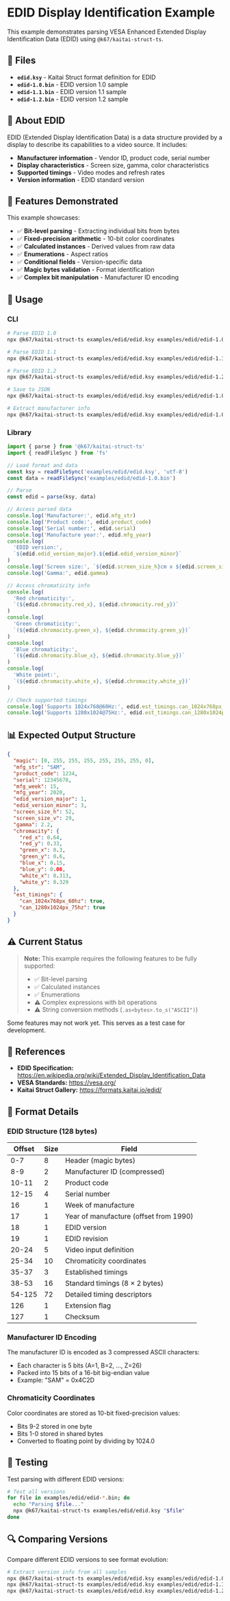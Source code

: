 # EDID Display Identification Example

This example demonstrates parsing VESA Enhanced Extended Display Identification Data (EDID) using `@k67/kaitai-struct-ts`.

## 📄 Files

- **`edid.ksy`** - Kaitai Struct format definition for EDID
- **`edid-1.0.bin`** - EDID version 1.0 sample
- **`edid-1.1.bin`** - EDID version 1.1 sample
- **`edid-1.2.bin`** - EDID version 1.2 sample

## 📖 About EDID

EDID (Extended Display Identification Data) is a data structure provided by a display to describe its capabilities to a video source. It includes:

- **Manufacturer information** - Vendor ID, product code, serial number
- **Display characteristics** - Screen size, gamma, color characteristics
- **Supported timings** - Video modes and refresh rates
- **Version information** - EDID standard version

## 🎯 Features Demonstrated

This example showcases:

- ✅ **Bit-level parsing** - Extracting individual bits from bytes
- ✅ **Fixed-precision arithmetic** - 10-bit color coordinates
- ✅ **Calculated instances** - Derived values from raw data
- ✅ **Enumerations** - Aspect ratios
- ✅ **Conditional fields** - Version-specific data
- ✅ **Magic bytes validation** - Format identification
- ✅ **Complex bit manipulation** - Manufacturer ID encoding

## 🚀 Usage

### CLI

```bash
# Parse EDID 1.0
npx @k67/kaitai-struct-ts examples/edid/edid.ksy examples/edid/edid-1.0.bin

# Parse EDID 1.1
npx @k67/kaitai-struct-ts examples/edid/edid.ksy examples/edid/edid-1.1.bin

# Parse EDID 1.2
npx @k67/kaitai-struct-ts examples/edid/edid.ksy examples/edid/edid-1.2.bin

# Save to JSON
npx @k67/kaitai-struct-ts examples/edid/edid.ksy examples/edid/edid-1.0.bin -o edid.json

# Extract manufacturer info
npx @k67/kaitai-struct-ts examples/edid/edid.ksy examples/edid/edid-1.0.bin --field mfg_str
```

### Library

```typescript
import { parse } from '@k67/kaitai-struct-ts'
import { readFileSync } from 'fs'

// Load format and data
const ksy = readFileSync('examples/edid/edid.ksy', 'utf-8')
const data = readFileSync('examples/edid/edid-1.0.bin')

// Parse
const edid = parse(ksy, data)

// Access parsed data
console.log('Manufacturer:', edid.mfg_str)
console.log('Product code:', edid.product_code)
console.log('Serial number:', edid.serial)
console.log('Manufacture year:', edid.mfg_year)
console.log(
  'EDID version:',
  `${edid.edid_version_major}.${edid.edid_version_minor}`
)
console.log('Screen size:', `${edid.screen_size_h}cm x ${edid.screen_size_v}cm`)
console.log('Gamma:', edid.gamma)

// Access chromaticity info
console.log(
  'Red chromaticity:',
  `(${edid.chromacity.red_x}, ${edid.chromacity.red_y})`
)
console.log(
  'Green chromaticity:',
  `(${edid.chromacity.green_x}, ${edid.chromacity.green_y})`
)
console.log(
  'Blue chromaticity:',
  `(${edid.chromacity.blue_x}, ${edid.chromacity.blue_y})`
)
console.log(
  'White point:',
  `(${edid.chromacity.white_x}, ${edid.chromacity.white_y})`
)

// Check supported timings
console.log('Supports 1024x768@60Hz:', edid.est_timings.can_1024x768px_60hz)
console.log('Supports 1280x1024@75Hz:', edid.est_timings.can_1280x1024px_75hz)
```

## 📊 Expected Output Structure

```json
{
  "magic": [0, 255, 255, 255, 255, 255, 255, 0],
  "mfg_str": "SAM",
  "product_code": 1234,
  "serial": 12345678,
  "mfg_week": 15,
  "mfg_year": 2020,
  "edid_version_major": 1,
  "edid_version_minor": 3,
  "screen_size_h": 52,
  "screen_size_v": 29,
  "gamma": 2.2,
  "chromacity": {
    "red_x": 0.64,
    "red_y": 0.33,
    "green_x": 0.3,
    "green_y": 0.6,
    "blue_x": 0.15,
    "blue_y": 0.06,
    "white_x": 0.313,
    "white_y": 0.329
  },
  "est_timings": {
    "can_1024x768px_60hz": true,
    "can_1280x1024px_75hz": true
  }
}
```

## ⚠️ Current Status

> **Note:** This example requires the following features to be fully supported:
>
> - ✅ Bit-level parsing
> - ✅ Calculated instances
> - ✅ Enumerations
> - ⚠️ Complex expressions with bit operations
> - ⚠️ String conversion methods (`.as<bytes>.to_s("ASCII")`)

Some features may not work yet. This serves as a test case for development.

## 🔗 References

- **EDID Specification:** https://en.wikipedia.org/wiki/Extended_Display_Identification_Data
- **VESA Standards:** https://vesa.org/
- **Kaitai Struct Gallery:** https://formats.kaitai.io/edid/

## 📝 Format Details

### EDID Structure (128 bytes)

| Offset | Size | Field                                  |
| ------ | ---- | -------------------------------------- |
| 0-7    | 8    | Header (magic bytes)                   |
| 8-9    | 2    | Manufacturer ID (compressed)           |
| 10-11  | 2    | Product code                           |
| 12-15  | 4    | Serial number                          |
| 16     | 1    | Week of manufacture                    |
| 17     | 1    | Year of manufacture (offset from 1990) |
| 18     | 1    | EDID version                           |
| 19     | 1    | EDID revision                          |
| 20-24  | 5    | Video input definition                 |
| 25-34  | 10   | Chromaticity coordinates               |
| 35-37  | 3    | Established timings                    |
| 38-53  | 16   | Standard timings (8 × 2 bytes)         |
| 54-125 | 72   | Detailed timing descriptors            |
| 126    | 1    | Extension flag                         |
| 127    | 1    | Checksum                               |

### Manufacturer ID Encoding

The manufacturer ID is encoded as 3 compressed ASCII characters:

- Each character is 5 bits (A=1, B=2, ..., Z=26)
- Packed into 15 bits of a 16-bit big-endian value
- Example: "SAM" = 0x4C2D

### Chromaticity Coordinates

Color coordinates are stored as 10-bit fixed-precision values:

- Bits 9-2 stored in one byte
- Bits 1-0 stored in shared bytes
- Converted to floating point by dividing by 1024.0

## 🧪 Testing

Test parsing with different EDID versions:

```bash
# Test all versions
for file in examples/edid/edid-*.bin; do
  echo "Parsing $file..."
  npx @k67/kaitai-struct-ts examples/edid/edid.ksy "$file"
done
```

## 🔍 Comparing Versions

Compare different EDID versions to see format evolution:

```bash
# Extract version info from all samples
npx @k67/kaitai-struct-ts examples/edid/edid.ksy examples/edid/edid-1.0.bin --field edid_version_major
npx @k67/kaitai-struct-ts examples/edid/edid.ksy examples/edid/edid-1.1.bin --field edid_version_major
npx @k67/kaitai-struct-ts examples/edid/edid.ksy examples/edid/edid-1.2.bin --field edid_version_major
```
